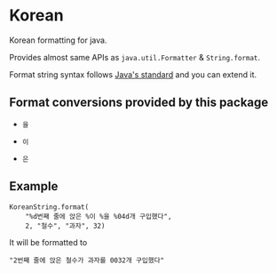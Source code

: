 Korean
======

Korean formatting for java.  

Provides almost same APIs as `java.util.Formatter` & `String.format`.  

Format string syntax follows [Java's standard](http://docs.oracle.com/javase/6/docs/api/java/util/Formatter.html#syntax)
and you can extend it.  

Format conversions provided by this package
-------------------------------------------

*   `을`

*   `이`

*   `은`
    
Example
-------

    KoreanString.format(
        "%d번째 줄에 앉은 %이 %을 %04d개 구입했다",
        2, "철수", "과자", 32)

It will be formatted to

    "2번째 줄에 앉은 철수가 과자를 0032개 구입했다"
